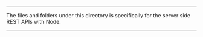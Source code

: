 ****
The files and folders under this directory is specifically for the server side REST APIs with Node.
****